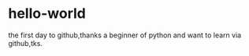 # hello-world
the first day to github,thanks
a beginner of python and want to learn via github,tks.
